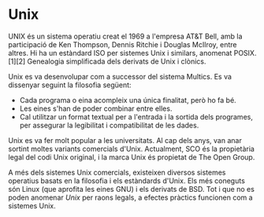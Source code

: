 # Unix

UNIX és un sistema operatiu creat el 1969 a l'empresa AT&T Bell, amb la participació de Ken Thompson, Dennis Ritchie i Douglas McIlroy, entre altres. Hi ha un estàndard ISO per sistemes Unix i similars, anomenat POSIX.[1][2]
Genealogia simplificada dels derivats de Unix i clònics.

Unix es va desenvolupar com a successor del sistema Multics. Es va dissenyar seguint la filosofia següent:

- Cada programa o eina acompleix una única finalitat, però ho fa bé.
- Les eines s'han de poder combinar entre elles.
- Cal utilitzar un format textual per a l'entrada i la sortida dels programes, per assegurar la legibilitat i compatibilitat de les dades.

Unix es va fer molt popular a les universitats. Al cap dels anys, van anar sortint moltes variants comercials d'Unix. Actualment, SCO és la propietària legal del codi Unix original, i la marca Unix és propietat de The Open Group.

A més dels sistemes Unix comercials, existeixen diversos sistemes operatius basats en la filosofia i els estàndards d'Unix. Els més coneguts són Linux (que aprofita les eines GNU) i els derivats de BSD. Tot i que no es poden anomenar *Unix* per raons legals, a efectes pràctics funcionen com a sistemes Unix. 